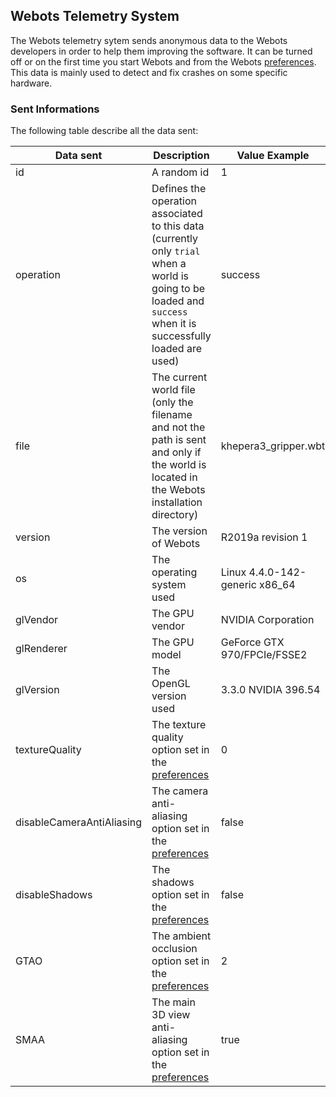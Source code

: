 ## Webots Telemetry System

The Webots telemetry sytem sends anonymous data to the Webots developers in order to help them improving the software.
It can be turned off or on the first time you start Webots and from the Webots [preferences](preferences.md#general).
This data is mainly used to detect and fix crashes on some specific hardware.

### Sent Informations
The following table describe all the data sent:

| Data sent                 | Description                                                                                                                                                     | Value Example                  |
| ------------------------- | --------------------------------------------------------------------------------------------------------------------------------------------------------------- | ------------------------------ |
| id                        | A random id                                                                                                                                                     | 1                              |
| operation                 | Defines the operation associated to this data (currently only `trial` when a world is going to be loaded and `success` when it is successfully loaded are used) | success                        |
| file                      | The current world file (only the filename and not the path is sent and only if the world is located in the Webots installation directory)                       | khepera3_gripper.wbt           |
| version                   | The version of Webots                                                                                                                                           | R2019a revision 1              |
| os                        | The operating system used                                                                                                                                       | Linux 4.4.0-142-generic x86_64 |
| glVendor                  | The GPU vendor                                                                                                                                                  | NVIDIA Corporation             |
| glRenderer                | The GPU model                                                                                                                                                   | GeForce GTX 970/FPCIe/FSSE2    |
| glVersion                 | The OpenGL version used                                                                                                                                         | 3.3.0 NVIDIA 396.54            |
| textureQuality            | The texture quality option set in the [preferences](preferences.md#opengl)                                                                                      | 0                              |
| disableCameraAntiAliasing | The camera anti-aliasing option set in the [preferences](preferences.md#opengl)                                                                                 | false                          |
| disableShadows            | The shadows option set in the [preferences](preferences.md#opengl)                                                                                              | false                          |
| GTAO                      | The ambient occlusion option set in the [preferences](preferences.md#opengl)                                                                                    | 2                              |
| SMAA                      | The main 3D view anti-aliasing option set in the [preferences](preferences.md#opengl)                                                                           | true                           |
